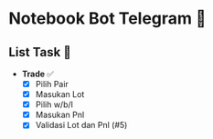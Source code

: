 # Notebook Bot Telegram 🚀

## List Task 📝
- **Trade** ✅
  - [x] Pilih Pair
  - [x] Masukan Lot 
  - [x] Pilih w/b/l
  - [x] Masukan Pnl
  - [x] Validasi Lot dan Pnl (#5)
